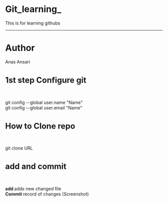 # Git_learning_
This is for learning githubs
<hr>
<h1>Author</h1> <span style:"font-color:red; font-weight:700;">Anas Ansari</span> 

<h1 style="font-size:25px;">1st step Configure git </h1> <br>

git config --global user.name "Name" <br>
git config --global user.email "Name" <br>

<h1 style="font-size:25px;">How to Clone repo </h1> <br>

git clone URL<br>

<h1 style="font-size:25px;">add and commit </h1> <br>

<b> add </b> adds new changed file <br>
<b> Commit </b> record of changes (Screenshot) <br>